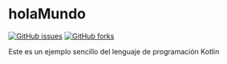 # holaMundo
<a href="https://github.com/SilviaPabon24/holaMundo/issues"><img alt="GitHub issues" src="https://img.shields.io/github/issues/SilviaPabon24/holaMundo"></a>
<a href="https://github.com/SilviaPabon24/holaMundo/network"><img alt="GitHub forks" src="https://img.shields.io/github/forks/SilviaPabon24/holaMundo"></a>

Este es un ejemplo sencillo del lenguaje de programación Kotlin
